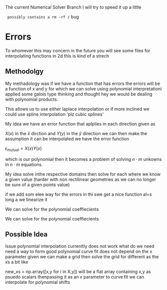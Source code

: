 The current Numerical Solver Branch I will try to speed it up a little

` possibly contains a rm -rf /` bug
# Errors

To whomever this may concern in the future you will see some files for interpolating functions in 2d this is kind of a strech

## Methodolgy

My methadology was if we have a function that has errors the errors will be a function of x and y for which we can solve using polynomial interpretationi applied some galois type thinking and thought hey we would be dealing with polynomial products.

This allows us to use either laplace interpolation  or if more inclined we could use spline interpolation 'plz cubic splines'

My idea we have an error function that aplplies in each direction given as

$X(x)$ in the $\hat x$ dirction and $Y(y)$ in the $\hat y$ direction we can then make the assumption it can be interpolated we have the error function

$\epsilon_{mutual}=X(x)Y(x)$

which is our polynomial then it becomes a problem of solving $n\cdot m$ unkowns in $n\cdot m$ equations.

My idea solve inthe respective domains then solve for each where we know a given value \(harder with non rectilinear geometries as we can no longer be sure of a given points value\)

if we add som elee way for the errors in thi swe get a nice function al=s long a we linearize it

We can solve for the polynomial coeffiecients

We can solve for the polynomial coeffiecients



## Possible Idea

Issue polynomial interpolation currenltly does not work what do we need 
need a way to form good polynomial curve fit does not depend on the x parameter given we can make a grid then solve the grid for different as the xs a bit like

new_xs = np.array([x,y for i in X,y])  will be a flat array containing x,y as psuedo scalars thenpassing it as an x parameter to curve fit we 
can interpolate for polynomial shifts

